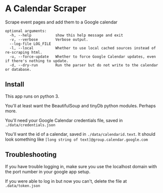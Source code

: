 # A Calendar Scraper

Scrape event pages and add them to a Google calendar

```
optional arguments:
  -h, --help           show this help message and exit
  -v, --verbose        Verbose output.
  --log-file LOG_FILE
  -l, --local          Whether to use local cached sources instead of re-scraping html.
  -u, --force-update   Whether to force Google Calendar updates, even if there's nothing to update.
  -d, --dry-run        Run the parser but do not write to the calendar or database.
```

## Install
This app runs on python 3.

You'll at least want the BeautifulSoup and tinyDb python modules. Perhaps more.

You'll need your Google Calendar credentials file, saved in `./data/credentials.json`

You'll want the id of a calendar, saved in `./data/calendarid.text`. It should look something like `[long string of text]@group.calendar.google.com`

## Troubleshooting

If you have trouble logging in, make sure you use the localhost domain with the port number in your google app setup.

If you were able to log in but now you can't, delete the file at `.data/token.json`
